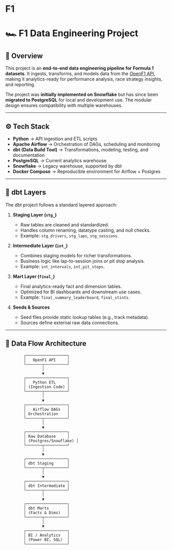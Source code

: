 # F1

# 🏎️ F1 Data Engineering Project  

## 📌 Overview  
This project is an **end-to-end data engineering pipeline for Formula 1 datasets**. It ingests, transforms, and models data from the [OpenF1 API](https://api.openf1.org), making it analytics-ready for performance analysis, race strategy insights, and reporting.  

The project was **initially implemented on Snowflake** but has since been **migrated to PostgreSQL** for local and development use. The modular design ensures compatibility with multiple warehouses.  

---

## ⚙️ Tech Stack  
- **Python** → API ingestion and ETL scripts  
- **Apache Airflow** → Orchestration of DAGs, scheduling and monitoring  
- **dbt (Data Build Tool)** → Transformations, modeling, testing, and documentation  
- **PostgreSQL** → Current analytics warehouse  
- **Snowflake** → Legacy warehouse, supported by dbt  
- **Docker Compose** → Reproducible environment for Airflow + Postgres  

---

## 🧩 dbt Layers  
The dbt project follows a standard layered approach:  

1. **Staging Layer (`stg_`)**  
   - Raw tables are cleaned and standardized.  
   - Handles column renaming, datatype casting, and null checks.  
   - Example: `stg_drivers`, `stg_laps`, `stg_sessions`.  

2. **Intermediate Layer (`int_`)**  
   - Combines staging models for richer transformations.  
   - Business logic like lap-to-session joins or pit stop analysis.  
   - Example: `int_intervals`, `int_pit_stops`.  

3. **Mart Layer (`final_`)**  
   - Final analytics-ready fact and dimension tables.  
   - Optimized for BI dashboards and downstream use cases.  
   - Example: `final_summary_leaderboard`, `final_stints`.  

4. **Seeds & Sources**  
   - Seed files provide static lookup tables (e.g., track metadata).  
   - Sources define external raw data connections.  

---

## 🔄 Data Flow Architecture  

```text
        ┌──────────────────┐
        │   OpenF1 API     │
        └───────┬──────────┘
                │
                ▼
        ┌──────────────────┐
        │   Python ETL     │
        │ (Ingestion Code) │
        └───────┬──────────┘
                │
                ▼
        ┌──────────────────┐
        │   Airflow DAGs   │
        │ Orchestration    │
        └───────┬──────────┘
                │
                ▼
        ┌──────────────────┐
        │ Raw Database     │
        │ (Postgres/Snowflake) │
        └───────┬──────────┘
                │
                ▼
        ┌──────────────────┐
        │ dbt Staging      │
        └───────┬──────────┘
                │
                ▼
        ┌──────────────────┐
        │ dbt Intermediate │
        └───────┬──────────┘
                │
                ▼
        ┌──────────────────┐
        │ dbt Marts        │
        │ (Facts & Dims)   │
        └───────┬──────────┘
                │
                ▼
        ┌──────────────────┐
        │ BI / Analytics   │
        │ (Power BI, SQL)  │
        └──────────────────┘
